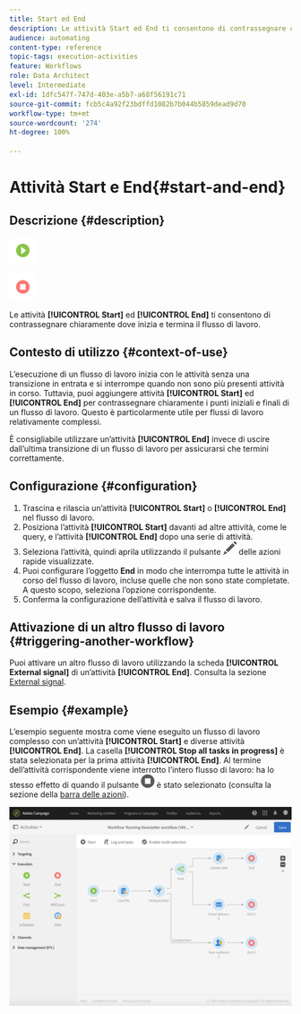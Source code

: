 ```yaml
---
title: Start ed End
description: Le attività Start ed End ti consentono di contrassegnare chiaramente dove inizia e termina il flusso di lavoro.
audience: automating
content-type: reference
topic-tags: execution-activities
feature: Workflows
role: Data Architect
level: Intermediate
exl-id: 1dfc547f-747d-403e-a5b7-a68f56191c71
source-git-commit: fcb5c4a92f23bdffd1082b7b044b5859dead9d70
workflow-type: tm+mt
source-wordcount: '274'
ht-degree: 100%

---
```


# Attività Start e End{#start-and-end}

## Descrizione {#description}

![](assets/start.png)

![](assets/end.png)

Le attività **[!UICONTROL Start]** ed **[!UICONTROL End]** ti consentono di contrassegnare chiaramente dove inizia e termina il flusso di lavoro.

## Contesto di utilizzo {#context-of-use}

L’esecuzione di un flusso di lavoro inizia con le attività senza una transizione in entrata e si interrompe quando non sono più presenti attività in corso. Tuttavia, puoi aggiungere attività **[!UICONTROL Start]** ed **[!UICONTROL End]** per contrassegnare chiaramente i punti iniziali e finali di un flusso di lavoro. Questo è particolarmente utile per flussi di lavoro relativamente complessi.

È consigliabile utilizzare un’attività **[!UICONTROL End]** invece di uscire dall’ultima transizione di un flusso di lavoro per assicurarsi che termini correttamente.

## Configurazione {#configuration}

1. Trascina e rilascia un’attività **[!UICONTROL Start]** o **[!UICONTROL End]** nel flusso di lavoro.
1. Posiziona l’attività **[!UICONTROL Start]** davanti ad altre attività, come le query, e l’attività **[!UICONTROL End]** dopo una serie di attività.
1. Seleziona l’attività, quindi aprila utilizzando il pulsante ![](assets/edit_darkgrey-24px.png) delle azioni rapide visualizzate.
1. Puoi configurare l’oggetto **End** in modo che interrompa tutte le attività in corso del flusso di lavoro, incluse quelle che non sono state completate. A questo scopo, seleziona l’opzione corrispondente.
1. Conferma la configurazione dell’attività e salva il flusso di lavoro.

## Attivazione di un altro flusso di lavoro {#triggering-another-workflow}

Puoi attivare un altro flusso di lavoro utilizzando la scheda **[!UICONTROL External signal]** di un’attività **[!UICONTROL End]**. Consulta la sezione [External signal](../../automating/using/external-signal.md).

## Esempio {#example}

L’esempio seguente mostra come viene eseguito un flusso di lavoro complesso con un’attività **[!UICONTROL Start]** e diverse attività **[!UICONTROL End]**. La casella **[!UICONTROL Stop all tasks in progress]** è stata selezionata per la prima attività **[!UICONTROL End]**. Al termine dell’attività corrispondente viene interrotto l’intero flusso di lavoro: ha lo stesso effetto di quando il pulsante ![](assets/stop_darkgrey-24px.png) è stato selezionato (consulta la sezione della [barra delle azioni](../../automating/using/workflow-interface.md#action-bar)).

![](assets/wkf_start_end_example.png)
